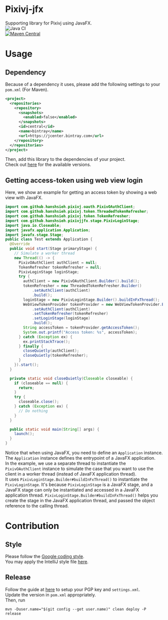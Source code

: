 # Pixivj-jfx
Supporting library for Pixivj using JavaFX.  
![Java CI](https://github.com/hanshsieh/pixivj-jfx/workflows/Java%20CI/badge.svg)  
[![Maven Central](https://img.shields.io/maven-central/v/com.github.hanshsieh/pixivjjfx.svg?label=Maven%20Central)](https://search.maven.org/search?q=g:%22com.github.hanshsieh%22%20AND%20a:%22pixivjjfx%22)  

# Usage
## Dependency
Because of a dependency it uses, please add the following settings to your `pom.xml` (For Maven).
```xml
<project>
  <repositories>
    <repository>
      <snapshots>
        <enabled>false</enabled>
      </snapshots>
      <id>central</id>
      <name>bintray</name>
      <url>https://jcenter.bintray.com</url>
    </repository>
  </repositories>
</project>
```
Then, add this library to the dependencies of your project.  
Check out [here](https://mvnrepository.com/artifact/com.github.hanshsieh/pixivjjfx) for the available
versions.
## Getting access-token using web view login
Here, we show an example for getting an access token by showing a web view with JavaFX.
```java
import com.github.hanshsieh.pixivj.oauth.PixivOAuthClient;
import com.github.hanshsieh.pixivj.token.ThreadedTokenRefresher;
import com.github.hanshsieh.pixivj.token.TokenRefresher;
import com.github.hanshsieh.pixivjjfx.stage.PixivLoginStage;
import java.io.Closeable;
import javafx.application.Application;
import javafx.stage.Stage;
public class Test extends Application {
  @Override
  public void start(Stage primaryStage) {
    // Simulate a worker thread
    new Thread(() -> {
      PixivOAuthClient authClient = null;
      TokenRefresher tokenRefresher = null;
      PixivLoginStage loginStage;
      try {
        authClient = new PixivOAuthClient.Builder().build();
        tokenRefresher = new ThreadedTokenRefresher.Builder()
            .setAuthClient(authClient)
            .build();
        loginStage = new PixivLoginStage.Builder().buildInFxThread();
        WebViewTokenProvider tokenProvider = new WebViewTokenProvider.Builder()
            .setAuthClient(authClient)
            .setTokenRefresher(tokenRefresher)
            .setLoginStage(loginStage)
            .build();
        String accessToken = tokenProvider.getAccessToken();
        System.out.printf("Access token: %s", accessToken);
      } catch (Exception ex) {
        ex.printStackTrace();
      } finally {
        closeQuietly(authClient);
        closeQuietly(tokenRefresher);
      }
    }).start();
  }

  private static void closeQuietly(Closeable closeable) {
    if (closeable == null) {
      return;
    }
    try {
      closeable.close();
    } catch (Exception ex) {
      // Do nothing
    }
  }

  public static void main(String[] args) {
    launch();
  }
}
```
Notice that when using JavaFX, you need to define an `Application` instance. The `Application`
instance defines the entrypoint of a JavaFX application.  
In the example, we use a separate thread to instantiate the `PixivOAuthClient` instance to simulate
the case that you want to use the client in a worker thread (instead of JavaFX application thread).  
It uses `PixivLoginStage.Builder#buildInFxThread()` to instantiate the `PixivLoginStage`. It's 
because `PixivLoginStage` is a JavaFX stage, and a JavaFX stage can only be instantiated and accessed
in a JavaFX application thread. `PixivLoginStage.Builder#buildInFxThread()` helps you create the 
stage in the JavaFX application thread, and passed the object reference to the calling thread. 


# Contribution
## Style
Please follow the [Google coding style](https://google.github.io/styleguide/javaguide.html).  
You may apply the IntelliJ style file [here](https://github.com/google/styleguide/blob/gh-pages/intellij-java-google-style.xml).  

## Release
Follow the guide at [here](https://central.sonatype.org/pages/apache-maven.html) to setup your PGP key and 
`settings.xml`.  
Update the version in `pom.xml` appropriately.  
Then, run
```
mvn -Duser.name="$(git config --get user.name)" clean deploy -P release
```
